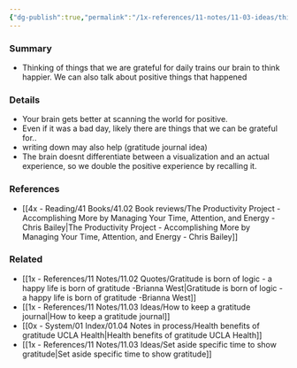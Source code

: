 ```yaml
---
{"dg-publish":true,"permalink":"/1x-references/11-notes/11-03-ideas/think-of-things-every-day-that-we-are-grateful-for/","title":"Think of things every day that we are grateful for","dgShowBacklinks":false}
---
```



### Summary
- Thinking of things that we are grateful for daily trains our brain to think happier. We can also talk about positive things that happened

### Details
- Your brain gets better at scanning the world for positive.
- Even if it was a bad day, likely there are things that we can be grateful for..
- writing down may also help (gratitude journal idea)
- The brain doesnt differentiate between a visualization and an actual experience, so we double the positive experience by recalling it.

### References
- [[4x - Reading/41 Books/41.02 Book reviews/The Productivity Project - Accomplishing More by Managing Your Time, Attention, and Energy - Chris Bailey\|The Productivity Project - Accomplishing More by Managing Your Time, Attention, and Energy - Chris Bailey]]

### Related
- [[1x - References/11 Notes/11.02 Quotes/Gratitude is born of logic - a happy life is born of gratitude -Brianna West\|Gratitude is born of logic - a happy life is born of gratitude -Brianna West]]
- [[1x - References/11 Notes/11.03 Ideas/How to keep a gratitude journal\|How to keep a gratitude journal]]
- [[0x - System/01 Index/01.04 Notes in process/Health benefits of gratitude  UCLA Health\|Health benefits of gratitude  UCLA Health]]
- [[1x - References/11 Notes/11.03 Ideas/Set aside specific time to show gratitude\|Set aside specific time to show gratitude]]



